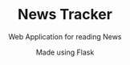 <h1 align="center" style="margin-top: 0px;">News Tracker</h1>

<p align="center" >Web Application for reading News</p>
<p align="center" >Made using Flask</p>
